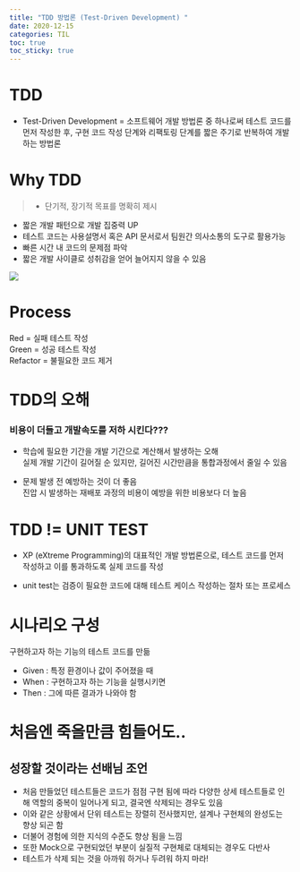 ```yaml
---
title: "TDD 방법론 (Test-Driven Development) "
date: 2020-12-15
categories: TIL
toc: true
toc_sticky: true
---
```

# TDD  
- Test-Driven Development = 소프트웨어 개발 방법론 중 하나로써 테스트 코드를 먼저 작성한 후, 구현 코드 작성 단계와 리팩토링 단계를 짧은 주기로 반복하여 개발하는 방법론  
  
# Why TDD  
  
> - 단기적, 장기적 목표를 명확히 제시  
- 짧은 개발 패턴으로 개발 집중력 UP  
- 테스트 코드는 사용설명서 혹은 API 문서로서 팀원간 의사소통의 도구로 활용가능  
- 빠른 시간 내 코드의 문제점 파악  
- 짧은 개발 사이클로 성취감을 얻어 늘어지지 않을 수 있음  
  
![](https://images.velog.io/images/noahshin__11/post/a7bc04f2-dd8b-427e-921f-65985ec068b6/Screen%20Shot%202020-12-15%20at%2011.39.14%20PM.png)  
  
# Process  
  
Red = 실패 테스트 작성  
Green = 성공 테스트 작성  
Refactor = 불필요한 코드 제거  
  
# TDD의 오해  
  
### 비용이 더들고 개발속도를 저하 시킨다???  
- 학습에 필요한 기간을 개발 기간으로 계산해서 발생하는 오해  
실제 개발 기간이 길어질 순 있지만, 길어진 시간만큼을 통합과정에서 줄일 수 있음  
  
- 문제 발생 전 예방하는 것이 더 좋음  
진압 시 발생하는 재배포 과정의 비용이 예방을 위한 비용보다 더 높음  
  
# TDD != UNIT TEST  
- XP (eXtreme Programming)의 대표적인 개발 방법론으로, 테스트 코드를 먼저 작성하고 이를  통과하도록 실제 코드를 작성  
  
- unit test는 검증이 필요한 코드에 대해 테스트 케이스 작성하는 절차 또는 프로세스  
  
# 시나리오 구성  
구현하고자 하는 기능의 테스트 코드를 만듦  
- Given : 특정 환경이나 값이 주어졌을 때  
- When : 구현하고자 하는 기능을 실행시키면  
- Then : 그에 따른 결과가 나와야 함  
  
# 처음엔 죽을만큼 힘들어도..  
## 성장할 것이라는 선배님 조언  
- 처음 만들었던 테스트들은 코드가 점점 구현 됨에 따라 다양한 상세 테스트들로 인해 역할의 중복이  일어나게 되고, 결국엔 삭제되는 경우도 있음  
- 이와 같은 상황에서 단위 테스트는 장렬히 전사했지만, 설계나 구현체의 완성도는 향상 되곤 함  
- 더불어 경험에 의한 지식의 수준도 향상 됨을 느낌  
- 또한 Mock으로 구현되었던 부분이 실질적 구현체로 대체되는 경우도 다반사  
- 테스트가 삭제 되는 것을 아까워 하거나 두려워 하지 마라!  